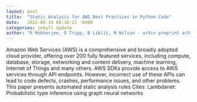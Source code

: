 ```yaml
---
layout: post
title:  "Static Analysis for AWS Best Practices in Python Code"
date:   2022-05-14 04:38:21 -0400
categories: jekyll update
author: "R Mukherjee, O Tripp, B Liblit, M Wilson - arXiv preprint arXiv:2205.04432, 2022"
---
```

Amazon Web Services (AWS) is a comprehensive and broadly adopted cloud provider, offering over 200 fully featured services, including compute, database, storage, networking and content delivery, machine learning, Internet of Things and many others. AWS SDKs provide access to AWS services through API endpoints. However, incorrect use of these APIs can lead to code defects, crashes, performance issues, and other problems. This paper presents automated static analysis rules Cites: Lambdanet: Probabilistic type inference using graph neural networks
